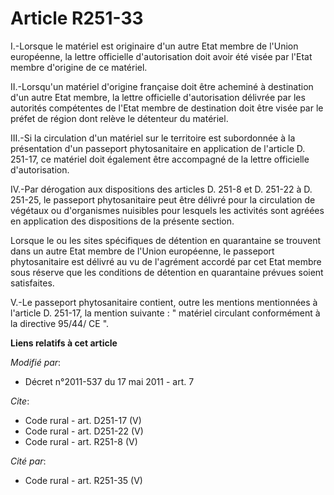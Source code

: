 # Article R251-33

I.-Lorsque le matériel est originaire d'un autre Etat membre de l'Union européenne, la lettre officielle d'autorisation doit
avoir été visée par l'Etat membre d'origine de ce matériel. 

II.-Lorsqu'un matériel d'origine française doit être acheminé à destination d'un autre Etat membre, la lettre officielle
d'autorisation délivrée par les autorités compétentes de l'Etat membre de destination doit être visée par le préfet de région
dont relève le détenteur du matériel. 

III.-Si la circulation d'un matériel sur le territoire est subordonnée à la présentation d'un passeport phytosanitaire en
application de l'article D. 251-17, ce matériel doit également être accompagné de la lettre officielle d'autorisation. 

IV.-Par dérogation aux dispositions des articles D. 251-8 et D. 251-22 à D. 251-25, le passeport phytosanitaire peut être
délivré pour la circulation de végétaux ou d'organismes nuisibles pour lesquels les activités sont agréées en application des
dispositions de la présente section. 

Lorsque le ou les sites spécifiques de détention en quarantaine se trouvent dans un autre Etat membre de l'Union européenne,
le passeport phytosanitaire est délivré au vu de l'agrément accordé par cet Etat membre sous réserve que les conditions de
détention en quarantaine prévues soient satisfaites. 

V.-Le passeport phytosanitaire contient, outre les mentions mentionnées à l'article D. 251-17, la mention suivante : "
matériel circulant conformément à la directive 95/44/ CE ".

**Liens relatifs à cet article**

_Modifié par_:

  - Décret n°2011-537 du 17 mai 2011 - art. 7

_Cite_:

  - Code rural - art. D251-17 (V)
  - Code rural - art. D251-22 (V)
  - Code rural - art. R251-8 (V)

_Cité par_:

  - Code rural - art. R251-35 (V)
